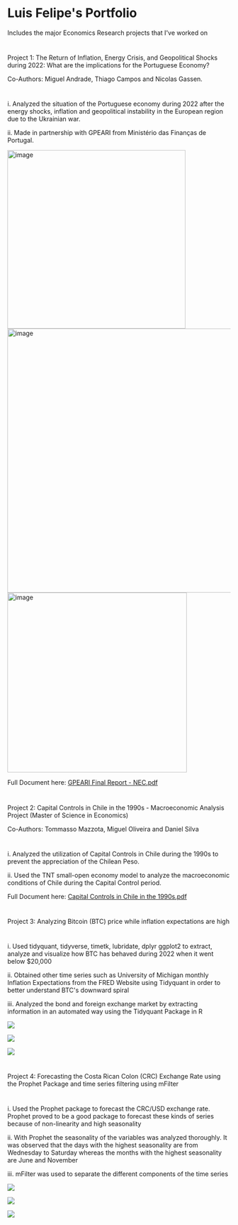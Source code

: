 # Luis Felipe's Portfolio
Includes the major Economics Research projects that I've worked on 

#
Project 1: The Return of Inflation, Energy Crisis, and Geopolitical Shocks during 2022: What are the implications for the Portuguese Economy?

Co-Authors: Miguel Andrade, Thiago Campos and Nicolas Gassen. 
#
i. Analyzed the situation of the Portuguese economy during 2022 after the energy shocks, inflation and geopolitical instability in the European region due to the Ukrainian war. 

ii. Made in partnership with GPEARI from Ministério das Finanças de Portugal. 

<img width="402" alt="image" src="https://user-images.githubusercontent.com/109878424/219974482-e3da4958-3d4c-487a-ab6e-e69eccbbf4cd.png">

<img width="595" alt="image" src="https://user-images.githubusercontent.com/109878424/219974506-7ae1c3ea-ce47-4c04-a8be-c5e35329c822.png">

<img width="405" alt="image" src="https://user-images.githubusercontent.com/109878424/219974522-6b48d2f2-5f14-440e-9503-8a06c2a44c45.png">

Full Document here: [GPEARI Final Report - NEC.pdf](https://github.com/lufebose/R-Data-Science-Portfolio/files/10777945/GPEARI.Final.Report.-.NEC.pdf)


#

Project 2: Capital Controls in Chile in the 1990s - Macroeconomic Analysis Project (Master of Science in Economics)

Co-Authors: Tommasso Mazzota, Miguel Oliveira and Daniel Silva
#
i. Analyzed the utilization of Capital Controls in Chile during the 1990s to prevent the appreciation of the Chilean Peso. 

ii. Used the TNT small-open economy model to analyze the macroeconomic conditions of Chile during the Capital Control period.  

Full Document here: [Capital Controls in Chile in the 1990s.pdf](https://github.com/lufebose/R-Data-Science-Portfolio/files/10777947/Capital.Controls.in.Chile.in.the.1990s.pdf)

#

Project 3: Analyzing Bitcoin (BTC) price while inflation expectations are high
# 
i. Used tidyquant, tidyverse, timetk, lubridate, dplyr ggplot2 to extract, analyze and visualize how BTC has behaved during 2022 when it went below $20,000 

ii. Obtained other time series such as University of Michigan monthly Inflation Expectations from the FRED Website using Tidyquant in order to better understand BTC's downward spiral

iii. Analyzed the bond and foreign exchange market by extracting information in an automated way using the Tidyquant Package in R

![](https://github.com/lufebose/R-Data-Science-Portfolio/blob/fc494e85d7ebfeb2f161d94a9dcdcd467eea1696/images/btc_price.png)

![](https://github.com/lufebose/R-Data-Science-Portfolio/blob/82a8322c8d0a54b570c6162aa533cdb90ab65caa/images/infl_exp.png)

![](https://github.com/lufebose/R-Data-Science-Portfolio/blob/6a924f085f391ce8e9675cb8397ee9698b6f4958/images/dollar2022.png)

#

Project 4: Forecasting the Costa Rican Colon (CRC) Exchange Rate using the Prophet Package and time series filtering using mFilter

#

i. Used the Prophet package to forecast the CRC/USD exchange rate. Prophet proved to be a good package to forecast these kinds of series because of non-linearity and high seasonality

ii. With Prophet the seasonality of the variables was analyzed thoroughly. It was observed that the days with the highest seasonality are from Wednesday to Saturday whereas the months with the highest seasonality are June and November

iii. mFilter was used to separate the different components of the time series

![](https://github.com/lufebose/R-Data-Science-Portfolio/blob/1271e8836859610534773781422ab338a2df18e9/images/forecasting365.png)

![](https://github.com/lufebose/R-Data-Science-Portfolio/blob/1271e8836859610534773781422ab338a2df18e9/images/trend-weekly-yearly.png)

![](https://github.com/lufebose/R-Data-Science-Portfolio/blob/37aa50361bbee666b699eac8f56148879d090101/images/Filtered%20data.png)

